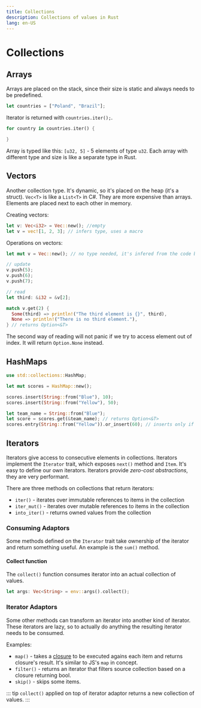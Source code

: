 ```yaml
---
title: Collections
description: Collections of values in Rust
lang: en-US
---
```


# Collections

## Arrays

Arrays are placed on the stack, since their size is static and
always needs to be predefined.

```rust
let countries = ["Poland", "Brazil"];
```

Iterator is returned with `countries.iter();`.

```rust
for country in countries.iter() {

}
```

Array is typed like this: `[u32, 5]` - 5 elements of type `u32`.
Each array with different type and size is like a separate type in Rust.

## Vectors

Another collection type. It's dynamic, so it's placed on the heap (it's a
struct). `Vec<T>` is like a `List<T>` in C#. They are more expensive than
arrays. Elements are placed next to each other in memory.

Creating vectors:

```rust
let v: Vec<i32> = Vec::new(); //empty
let v = vec![1, 2, 3]; // infers type, uses a macro
```

Operations on vectors:

```rust
let mut v = Vec::new(); // no type needed, it's infered from the code below

// update
v.push(5);
v.push(6);
v.push(7);

// read
let third: &i32 = &v[2];

match v.get(2) {
  Some(third) => println!("The third element is {}", third),
  None => println!("There is no third element."),
} // returns Option<&T>
```

The second way of reading will not panic if we try to access element out of
index. It will return `Option.None` instead.

## HashMaps

```rust
use std::collections::HashMap;

let mut scores = HashMap::new();

scores.insert(String::from("Blue"), 10);
scores.insert(String::from("Yellow"), 50);

let team_name = String::from("Blue");
let score = scores.get(&team_name); // returns Option<&T>
scores.entry(String::from("Yellow")).or_insert(60); // inserts only if Yellow key is not there yet
```

## Iterators

Iterators give access to consecutive elements in collections. Iterators
implement the `Iterator` trait, which exposes `next()` method and `Item`.
It's easy to define our own iterators.
Iterators provide *zero-cost abstractions*, they are very performant.

There are three methods on collections that return iterators:

- `iter()` - iterates over immutable references to items in the collection
- `iter_mut()` - iterates over mutable references to items in the collection
- `into_iter()` - returns owned values from the collection

### Consuming Adaptors

Some methods defined on the `Iterator` trait take ownership of the iterator
and return something useful. An example is the `sum()` method.

#### Collect function

The `collect()` function consumes iterator into an actual collection
of values.

```rust
let args: Vec<String> = env::args().collect();
```

### Iterator Adaptors

Some other methods can transform an iterator into another kind of iterator.
These iterators are lazy, so to actually do anything the resulting iterator
needs to be consumed.

Examples:

- `map()` - takes a [closure](./closures.md) to be executed agains each item and
  returns closure's result. It's similar to JS's `map` in concept.
- `filter()` - returns an iterator that filters source collection based on a
  closure returning bool.
- `skip()` - skips some items.

::: tip
`collect()` applied on top of iterator adaptor returns a new collection of
values.
:::